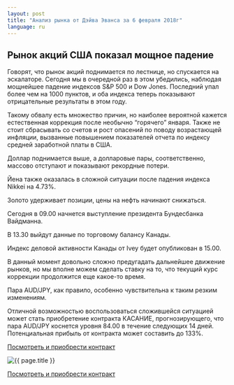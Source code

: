 ```yaml
---
layout: post
title: "Анализ рынка от Дэйва Эванса за 6 февраля 2018г"
language: ru
---
```

## Рынок акций США показал мощное падение

Говорят, что рынок акций поднимается по лестнице, но спускается на эскалаторе. Сегодня мы в очередной раз в этом убедились, наблюдая мощнейшее падение индексов S&P 500 и Dow Jones. Последний упал более чем на 1000  пунктов, и оба индекса теперь показывают отрицательные результаты в этом году.

Такому обвалу есть множество причин, но наиболее вероятной кажется естественная коррекция после необычно “горячего” января. Также не стоит сбрасывать со счетов и рост опасений по поводу возрастающей инфляции, вызванные повышением показателей отчета по индексу средней заработной платы в США.

Доллар поднимается выше, а долларовые пары, соответственно, массово отступают и показывают рекордные потери.

Йена также оказалась в сложной ситуации после падения индекса Nikkei на 4.73%.

Золото удерживает позиции, цены на нефть начинают снижаться.
 
 
Сегодня в 09.00 начнется выступление президента Бундесбанка Вайдманна.

В 13.30 выйдут данные по торговому балансу Канады.

Индекс деловой активности Канады от Ivey будет опубликован в 15.00.
 
 
В данный момент довольно сложно предугадать дальнейшее движение рынков, но мы вполне можем сделать ставку на то, что текущий курс коррекции продолжится еще какое-то время.

Пара AUD/JPY, как правило, особенно чувствительна к таким резким изменениям.

Отличной возможностью воспользоваться сложившейся ситуацией может стать приобретение контракта КАСАНИЕ, прогнозирующего, что пара AUD/JPY коснется уровня 84.00 в течение следующих 14 дней. Потенциальная прибыль от контракта может составить до 133%.

<a href="http://record.binary.com/_bivVDfg8lHux76XffYA0JmNd7ZgqdRLk/1/market=forex&duration_amount=14&duration_units=d&expiry_type=duration&amount=10&amount_type=payout&underlying=frxAUDJPY&formname=touchnotouch&barrier=84&s=1&t=AGAo0wZxiuWVUSIZnKLQvZ0co5lt24DG" target="_blank">Посмотреть и приобрести контракт</a>

<img src="{{ site.url }}/images/feb-18/ru-06-feb-18.png" alt="{{ page.title }}"  title="{{ page.title }}">

<a href="%LINK%%?https://www.binary.com/d/trade.cgi?market=forex&duration_amount=14&duration_units=d&expiry_type=duration&amount=10&amount_type=payout&underlying=frxAUDJPY&formname=touchnotouch&barrier=84&s=1&t=AGAo0wZxiuWVUSIZnKLQvZ0co5lt24DG" target="_blank">Посмотреть и приобрести контракт</a>
